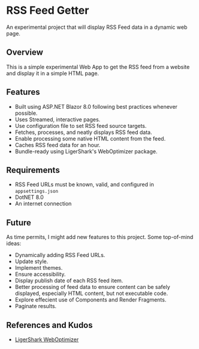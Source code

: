 # RSS Feed Getter

An experimental project that will display RSS Feed data in a dynamic web page.

## Overview

This is a simple experimental Web App to get the RSS feed from a website and display it in a simple HTML page.

## Features

- Built using ASP.NET Blazor 8.0 following best practices whenever possible.
- Uses Streamed, interactive pages.
- Use configuration file to set RSS feed source targets.
- Fetches, processes, and neatly displays RSS feed data.
- Enable processing some native HTML content from the feed.
- Caches RSS feed data for an hour.
- Bundle-ready using LigerShark's WebOptimizer package.

## Requirements

- RSS Feed URLs must be known, valid, and configured in `appsettings.json`
- DotNET 8.0
- An internet connection

## Future

As time permits, I might add new features to this project. Some top-of-mind ideas:

- Dynamically adding RSS Feed URLs.
- Update style.
- Implement themes.
- Ensure accessibility.
- Display publish date of each RSS feed item.
- Better processing of feed data to ensure content can be safely displayed, especially HTML content, but not executable code.
- Explore effecient use of Components and Render Fragments.
- Paginate results.

## References and Kudos

- [LigerShark WebOptimizer](https://github.com/ligershark/WebOptimizer)
